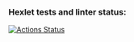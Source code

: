 ### Hexlet tests and linter status:
[![Actions Status](https://github.com/i7lam/python-project-lvl1/workflows/hexlet-check/badge.svg)](https://github.com/i7lam/python-project-lvl1/actions)